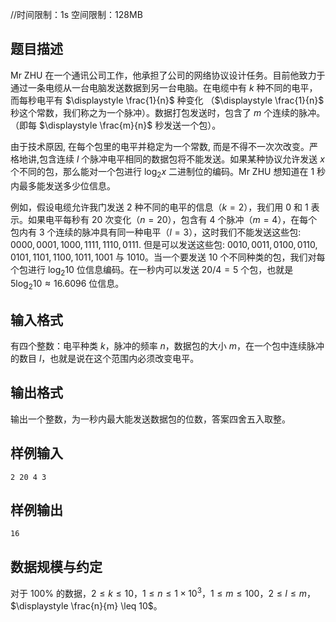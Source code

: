 //时间限制：1s 空间限制：128MB

## 题目描述
Mr ZHU 在一个通讯公司工作，他承担了公司的网络协议设计任务。目前他致力于通过一条电缆从一台电脑发送数据到另一台电脑。在电缆中有 $k$ 种不同的电平，而每秒电平有 $\displaystyle \frac{1}{n}$ 种变化 （$\displaystyle \frac{1}{n}$ 秒这个常数，我们称之为一个脉冲）。数据打包发送时，包含了 $m$ 个连续的脉冲。（即每 $\displaystyle \frac{m}{n}$ 秒发送一个包）。

由于技术原因, 在每个包里的电平并稳定为一个常数, 而是不得不一次次改变。严格地讲,包含连续 $l$ 个脉冲电平相同的数据包将不能发送。如果某种协议允许发送 $x$ 个不同的包，那么能对一个包进行 $\log_2 x$ 二进制位的编码。Mr ZHU 想知道在 $1$ 秒内最多能发送多少位信息。

例如，假设电缆允许我门发送 $2$ 种不同的电平的信息（$k=2$），我们用 $0$ 和 $1$ 表示。如果电平每秒有 $20$ 次变化（$n=20$），包含有 $4$ 个脉冲（$m=4$），在每个包内有 $3$ 个连续的脉冲具有同一种电平（$l=3$），这时我们不能发送这些包: $0000, 0001, 1000,
1111, 1110, 0111$. 但是可以发送这些包: $0010, 0011, 0100, 0110, 0101, 1101, 1100, 1011, 1001$ 与 $1010$。当一个要发送 $10$ 个不同种类的包，我们对每个包进行 $\log_2 10$ 位信息编码。在一秒内可以发送 $20/4 = 5$ 个包，也就是 $5\log_2 10 \approx 16.6096$ 位信息。

## 输入格式
有四个整数：电平种类 $k$，脉冲的频率 $n$，数据包的大小 $m$，在一个包中连续脉冲的数目 $l$，也就是说在这个范围内必须改变电平。

## 输出格式
输出一个整数，为一秒内最大能发送数据包的位数，答案四舍五入取整。

## 样例输入
```
2 20 4 3
```

## 样例输出
```
16
```

## 数据规模与约定
对于 $100\%$ 的数据，$2 \leq k \leq 10$，$1 \leq n \leq 1\times 10^3$，$1 \leq m \leq 100$，$2 \leq l \leq m$，$\displaystyle \frac{n}{m} \leq 10$。